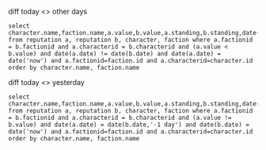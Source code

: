 diff today <> other days

    select character.name,faction.name,a.value,b.value,a.standing,b.standing,date(a.date),date(b.date) from reputation a, reputation b, character, faction where a.factionid = b.factionid and a.characterid = b.characterid and (a.value < b.value) and date(a.date) != date(b.date) and date(a.date) = date('now') and a.factionid=faction.id and a.characterid=character.id order by character.name, faction.name

diff today <> yesterday   

    select character.name,faction.name,a.value,b.value,a.standing,b.standing,date(a.date),date(b.date) from reputation a, reputation b, character, faction where a.factionid = b.factionid and a.characterid = b.characterid and (a.value != b.value) and date(a.date) = date(b.date,'-1 day') and date(b.date) = date('now') and a.factionid=faction.id and a.characterid=character.id order by character.name, faction.name
